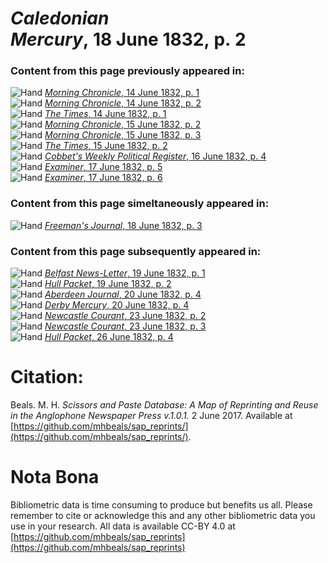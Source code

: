# *Caledonian Mercury*, 18 June 1832, p. 2  
  
### Content from this page previously appeared in:  
![Hand](http://scissorsandpaste.net/wp-content/uploads/2017/06/smallhandpointer.png) [*Morning Chronicle*, 14 June 1832, p. 1](https://mhbeals.github.io/sap_html/Morning-Chronicle/Morning-Chronicle-14-June-1832-p-1)  
![Hand](http://scissorsandpaste.net/wp-content/uploads/2017/06/smallhandpointer.png) [*Morning Chronicle*, 14 June 1832, p. 2](https://mhbeals.github.io/sap_html/Morning-Chronicle/Morning-Chronicle-14-June-1832-p-2)  
![Hand](http://scissorsandpaste.net/wp-content/uploads/2017/06/smallhandpointer.png) [*The Times*, 14 June 1832, p. 1](https://mhbeals.github.io/sap_html/The-Times/The-Times-14-June-1832-p-1)  
![Hand](http://scissorsandpaste.net/wp-content/uploads/2017/06/smallhandpointer.png) [*Morning Chronicle*, 15 June 1832, p. 2](https://mhbeals.github.io/sap_html/Morning-Chronicle/Morning-Chronicle-15-June-1832-p-2)  
![Hand](http://scissorsandpaste.net/wp-content/uploads/2017/06/smallhandpointer.png) [*Morning Chronicle*, 15 June 1832, p. 3](https://mhbeals.github.io/sap_html/Morning-Chronicle/Morning-Chronicle-15-June-1832-p-3)  
![Hand](http://scissorsandpaste.net/wp-content/uploads/2017/06/smallhandpointer.png) [*The Times*, 15 June 1832, p. 2](https://mhbeals.github.io/sap_html/The-Times/The-Times-15-June-1832-p-2)  
![Hand](http://scissorsandpaste.net/wp-content/uploads/2017/06/smallhandpointer.png) [*Cobbet's Weekly Political Register*, 16 June 1832, p. 4](https://mhbeals.github.io/sap_html/Cobbet's-Weekly-Political-Register/Cobbet's-Weekly-Political-Register-16-June-1832-p-4)  
![Hand](http://scissorsandpaste.net/wp-content/uploads/2017/06/smallhandpointer.png) [*Examiner*, 17 June 1832, p. 5](https://mhbeals.github.io/sap_html/Examiner/Examiner-17-June-1832-p-5)  
![Hand](http://scissorsandpaste.net/wp-content/uploads/2017/06/smallhandpointer.png) [*Examiner*, 17 June 1832, p. 6](https://mhbeals.github.io/sap_html/Examiner/Examiner-17-June-1832-p-6)  
  
### Content from this page simeltaneously appeared in:  
![Hand](http://scissorsandpaste.net/wp-content/uploads/2017/06/smallhandpointer.png) [*Freeman's Journal*, 18 June 1832, p. 3](https://mhbeals.github.io/sap_html/Freeman's-Journal/Freeman's-Journal-18-June-1832-p-3)  
  
### Content from this page subsequently appeared in:  
![Hand](http://scissorsandpaste.net/wp-content/uploads/2017/06/smallhandpointer.png) [*Belfast News-Letter*, 19 June 1832, p. 1](https://mhbeals.github.io/sap_html/Belfast-News-Letter/Belfast-News-Letter-19-June-1832-p-1)  
![Hand](http://scissorsandpaste.net/wp-content/uploads/2017/06/smallhandpointer.png) [*Hull Packet*, 19 June 1832, p. 2](https://mhbeals.github.io/sap_html/Hull-Packet/Hull-Packet-19-June-1832-p-2)  
![Hand](http://scissorsandpaste.net/wp-content/uploads/2017/06/smallhandpointer.png) [*Aberdeen Journal*, 20 June 1832, p. 4](https://mhbeals.github.io/sap_html/Aberdeen-Journal/Aberdeen-Journal-20-June-1832-p-4)  
![Hand](http://scissorsandpaste.net/wp-content/uploads/2017/06/smallhandpointer.png) [*Derby Mercury*, 20 June 1832, p. 4](https://mhbeals.github.io/sap_html/Derby-Mercury/Derby-Mercury-20-June-1832-p-4)  
![Hand](http://scissorsandpaste.net/wp-content/uploads/2017/06/smallhandpointer.png) [*Newcastle Courant*, 23 June 1832, p. 2](https://mhbeals.github.io/sap_html/Newcastle-Courant/Newcastle-Courant-23-June-1832-p-2)  
![Hand](http://scissorsandpaste.net/wp-content/uploads/2017/06/smallhandpointer.png) [*Newcastle Courant*, 23 June 1832, p. 3](https://mhbeals.github.io/sap_html/Newcastle-Courant/Newcastle-Courant-23-June-1832-p-3)  
![Hand](http://scissorsandpaste.net/wp-content/uploads/2017/06/smallhandpointer.png) [*Hull Packet*, 26 June 1832, p. 4](https://mhbeals.github.io/sap_html/Hull-Packet/Hull-Packet-26-June-1832-p-4)  


# Citation: 

Beals. M. H. *Scissors and Paste Database: A Map of Reprinting and Reuse in the Anglophone Newspaper Press v.1.0.1.* 2 June 2017. Available at [https://github.com/mhbeals/sap_reprints/](https://github.com/mhbeals/sap_reprints/). 

# Nota Bona

Bibliometric data is time consuming to produce but benefits us all. Please remember to cite or acknowledge this and any other bibliometric data you use in your research. All data is available CC-BY 4.0 at [https://github.com/mhbeals/sap_reprints](https://github.com/mhbeals/sap_reprints)